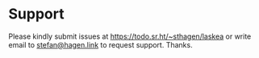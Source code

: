 # Support

Please kindly submit issues at https://todo.sr.ht/~sthagen/laskea or write email to stefan@hagen.link to request support. Thanks.
